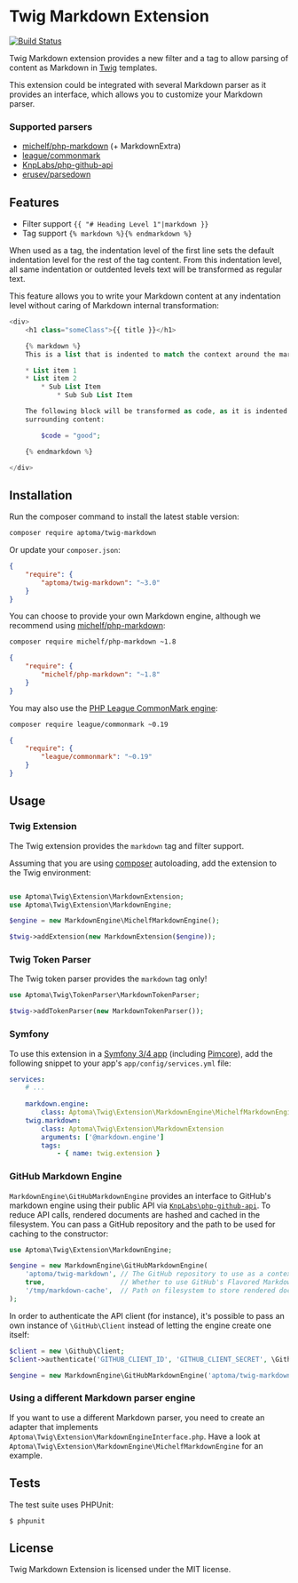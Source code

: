 Twig Markdown Extension
=======================

[![Build Status](https://secure.travis-ci.org/aptoma/twig-markdown.png?branch=master)](http://travis-ci.org/aptoma/twig-markdown)

Twig Markdown extension provides a new filter and a tag to allow parsing of
content as Markdown in [Twig][1] templates.

This extension could be integrated with several Markdown parser as it provides an interface, which allows you to customize your Markdown parser.

### Supported parsers

 * [michelf/php-markdown](https://github.com/michelf/php-markdown) (+ MarkdownExtra)
 * [league/commonmark](http://commonmark.thephpleague.com/)
 * [KnpLabs/php-github-api](https://github.com/KnpLabs/php-github-api)
 * [erusev/parsedown](https://github.com/erusev/parsedown)

## Features

 * Filter support `{{ "# Heading Level 1"|markdown }}`
 * Tag support `{% markdown %}{% endmarkdown %}`

When used as a tag, the indentation level of the first line sets the default indentation level for the rest of the tag content.
From this indentation level, all same indentation or outdented levels text will be transformed as regular text.

This feature allows you to write your Markdown content at any indentation level without caring of Markdown internal transformation:

```php
<div>
    <h1 class="someClass">{{ title }}</h1>

    {% markdown %}
    This is a list that is indented to match the context around the markdown tag:

    * List item 1
    * List item 2
        * Sub List Item
            * Sub Sub List Item

    The following block will be transformed as code, as it is indented more than the
    surrounding content:

        $code = "good";

    {% endmarkdown %}

</div>
```

## Installation

Run the composer command to install the latest stable version:

```bash
composer require aptoma/twig-markdown
```

Or update your `composer.json`:

```json
{
    "require": {
        "aptoma/twig-markdown": "~3.0"
    }
}
```

You can choose to provide your own Markdown engine, although we recommend
using [michelf/php-markdown](https://github.com/michelf/php-markdown):

```bash
composer require michelf/php-markdown ~1.8
```

```json
{
    "require": {
        "michelf/php-markdown": "~1.8"
    }
}
```

You may also use the [PHP League CommonMark engine](http://commonmark.thephpleague.com/):

```bash
composer require league/commonmark ~0.19
```

```json
{
    "require": {
        "league/commonmark": "~0.19"
    }
}
```

## Usage

### Twig Extension

The Twig extension provides the `markdown` tag and filter support.

Assuming that you are using [composer](http://getcomposer.org) autoloading,
add the extension to the Twig environment:

```php

use Aptoma\Twig\Extension\MarkdownExtension;
use Aptoma\Twig\Extension\MarkdownEngine;

$engine = new MarkdownEngine\MichelfMarkdownEngine();

$twig->addExtension(new MarkdownExtension($engine));
```

### Twig Token Parser

The Twig token parser provides the `markdown` tag only!

```php
use Aptoma\Twig\TokenParser\MarkdownTokenParser;

$twig->addTokenParser(new MarkdownTokenParser());
```

### Symfony

To use this extension in a [Symfony 3/4 app](https://symfony.com) (including [Pimcore](https://pimcore.com/)), add the following snippet to your app's `app/config/services.yml` file:

```yaml
services:
    # ...
    
    markdown.engine:
        class: Aptoma\Twig\Extension\MarkdownEngine\MichelfMarkdownEngine
    twig.markdown:
        class: Aptoma\Twig\Extension\MarkdownExtension
        arguments: ['@markdown.engine']
        tags:
            - { name: twig.extension }
```

### GitHub Markdown Engine

`MarkdownEngine\GitHubMarkdownEngine` provides an interface to GitHub's markdown engine using their public API via [`KnpLabs\php-github-api`][2]. To reduce API calls, rendered documents are hashed and cached in the filesystem. You can pass a GitHub repository and the path to be used for caching to the constructor:

```php
use Aptoma\Twig\Extension\MarkdownEngine;

$engine = new MarkdownEngine\GitHubMarkdownEngine(
    'aptoma/twig-markdown', // The GitHub repository to use as a context
    true,                   // Whether to use GitHub's Flavored Markdown (GFM)
    '/tmp/markdown-cache',  // Path on filesystem to store rendered documents
);
```

In order to authenticate the API client (for instance), it's possible to pass an own instance of `\GitHub\Client` instead of letting the engine create one itself:

```php
$client = new \Github\Client;
$client->authenticate('GITHUB_CLIENT_ID', 'GITHUB_CLIENT_SECRET', \Github\Client::AUTH_URL_CLIENT_ID);

$engine = new MarkdownEngine\GitHubMarkdownEngine('aptoma/twig-markdown', true, '/tmp/markdown-cache', $client);
```

### Using a different Markdown parser engine

If you want to use a different Markdown parser, you need to create an adapter
that implements `Aptoma\Twig\Extension\MarkdownEngineInterface.php`. Have
a look at `Aptoma\Twig\Extension\MarkdownEngine\MichelfMarkdownEngine` for an
example.

## Tests

The test suite uses PHPUnit:

    $ phpunit

## License

Twig Markdown Extension is licensed under the MIT license.

[1]: http://twig.sensiolabs.org
[2]: https://github.com/knplabs/php-github-api
